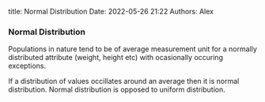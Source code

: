 title: Normal Distribution
Date: 2022-05-26 21:22
Authors: Alex



### Normal Distribution

Populations in nature tend to be of average measurement unit for a normally distributed attribute (weight, height etc) with ocasionally occuring exceptions.

If a distribution of values occillates around an average then it is normal distribution.
Normal distribution is opposed to uniform distribution.

